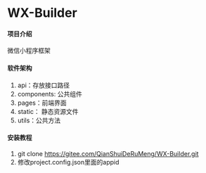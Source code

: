 # WX-Builder

#### 项目介绍
微信小程序框架

#### 软件架构
1. api：存放接口路径
2. components: 公共组件
3. pages：前端界面
4. static： 静态资源文件
5. utils：公共方法


#### 安装教程

1. git clone https://gitee.com/QianShuiDeRuMeng/WX-Builder.git
2. 修改project.config.json里面的appid